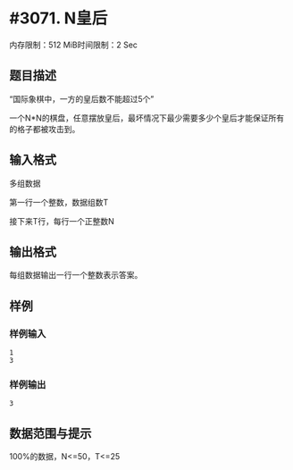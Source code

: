 # #3071. N皇后

内存限制：512 MiB时间限制：2 Sec

## 题目描述

&ldquo;国际象棋中，一方的皇后数不能超过5个&rdquo;

一个N*N的棋盘，任意摆放皇后，最坏情况下最少需要多少个皇后才能保证所有的格子都被攻击到。

 

## 输入格式

多组数据

第一行一个整数，数据组数T

接下来T行，每行一个正整数N

 

## 输出格式

每组数据输出一行一个整数表示答案。

 

## 样例

### 样例输入

    
    1
    3
    
    

### 样例输出

    
    3
     
    
    

## 数据范围与提示

100%的数据，N<=50，T<=25
